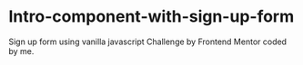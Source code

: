 # Intro-component-with-sign-up-form
Sign up form using vanilla javascript
Challenge by Frontend Mentor coded by me.
